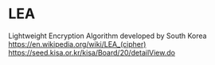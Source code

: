 # LEA
Lightweight Encryption Algorithm developed by South Korea
https://en.wikipedia.org/wiki/LEA_(cipher)
https://seed.kisa.or.kr/kisa/Board/20/detailView.do
